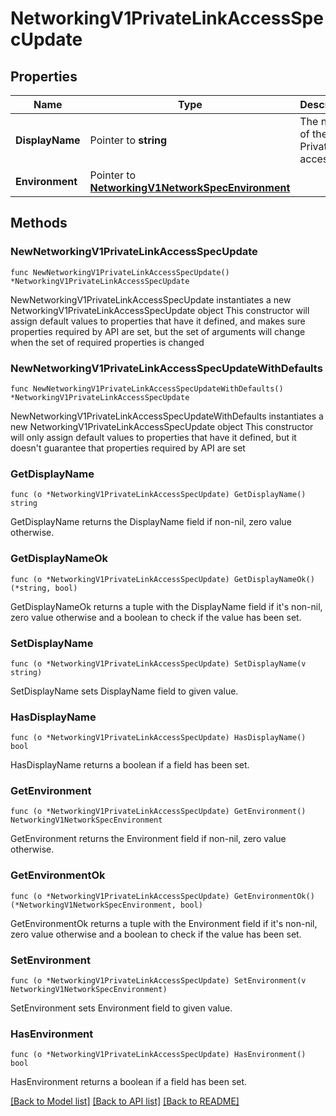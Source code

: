 # NetworkingV1PrivateLinkAccessSpecUpdate

## Properties

Name | Type | Description | Notes
------------ | ------------- | ------------- | -------------
**DisplayName** | Pointer to **string** | The name of the PrivateLink access | [optional] 
**Environment** | Pointer to [**NetworkingV1NetworkSpecEnvironment**](NetworkingV1NetworkSpecEnvironment.md) |  | [optional] 

## Methods

### NewNetworkingV1PrivateLinkAccessSpecUpdate

`func NewNetworkingV1PrivateLinkAccessSpecUpdate() *NetworkingV1PrivateLinkAccessSpecUpdate`

NewNetworkingV1PrivateLinkAccessSpecUpdate instantiates a new NetworkingV1PrivateLinkAccessSpecUpdate object
This constructor will assign default values to properties that have it defined,
and makes sure properties required by API are set, but the set of arguments
will change when the set of required properties is changed

### NewNetworkingV1PrivateLinkAccessSpecUpdateWithDefaults

`func NewNetworkingV1PrivateLinkAccessSpecUpdateWithDefaults() *NetworkingV1PrivateLinkAccessSpecUpdate`

NewNetworkingV1PrivateLinkAccessSpecUpdateWithDefaults instantiates a new NetworkingV1PrivateLinkAccessSpecUpdate object
This constructor will only assign default values to properties that have it defined,
but it doesn't guarantee that properties required by API are set

### GetDisplayName

`func (o *NetworkingV1PrivateLinkAccessSpecUpdate) GetDisplayName() string`

GetDisplayName returns the DisplayName field if non-nil, zero value otherwise.

### GetDisplayNameOk

`func (o *NetworkingV1PrivateLinkAccessSpecUpdate) GetDisplayNameOk() (*string, bool)`

GetDisplayNameOk returns a tuple with the DisplayName field if it's non-nil, zero value otherwise
and a boolean to check if the value has been set.

### SetDisplayName

`func (o *NetworkingV1PrivateLinkAccessSpecUpdate) SetDisplayName(v string)`

SetDisplayName sets DisplayName field to given value.

### HasDisplayName

`func (o *NetworkingV1PrivateLinkAccessSpecUpdate) HasDisplayName() bool`

HasDisplayName returns a boolean if a field has been set.

### GetEnvironment

`func (o *NetworkingV1PrivateLinkAccessSpecUpdate) GetEnvironment() NetworkingV1NetworkSpecEnvironment`

GetEnvironment returns the Environment field if non-nil, zero value otherwise.

### GetEnvironmentOk

`func (o *NetworkingV1PrivateLinkAccessSpecUpdate) GetEnvironmentOk() (*NetworkingV1NetworkSpecEnvironment, bool)`

GetEnvironmentOk returns a tuple with the Environment field if it's non-nil, zero value otherwise
and a boolean to check if the value has been set.

### SetEnvironment

`func (o *NetworkingV1PrivateLinkAccessSpecUpdate) SetEnvironment(v NetworkingV1NetworkSpecEnvironment)`

SetEnvironment sets Environment field to given value.

### HasEnvironment

`func (o *NetworkingV1PrivateLinkAccessSpecUpdate) HasEnvironment() bool`

HasEnvironment returns a boolean if a field has been set.


[[Back to Model list]](../README.md#documentation-for-models) [[Back to API list]](../README.md#documentation-for-api-endpoints) [[Back to README]](../README.md)


